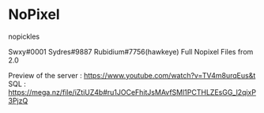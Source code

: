 # NoPixel
 nopickles


Swxy#0001 
Sydres#9887
Rubidium#7756(hawkeye)
Full Nopixel Files from 2.0 

Preview of the server : https://www.youtube.com/watch?v=TV4m8urqEus&t
SQL : https://mega.nz/file/iZtiUZ4b#ru1JOCeFhitJsMAvfSMl1PCTHLZEsGG_l2qixP3PjzQ
